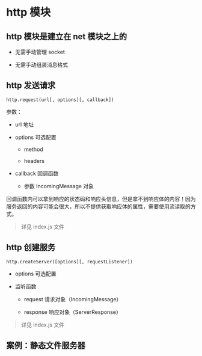 # http 模块

## http 模块是建立在 net 模块之上的

-   无需手动管理 socket

-   无需手动组装消息格式

## http 发送请求

`http.request(url[, options][, callback])`

参数：

- url 地址

- options 可选配置

    - method

    - headers

- callback 回调函数

    - 参数 IncomingMessage 对象


回调函数内可以拿到响应的状态码和响应头信息，但是拿不到响应体的内容！因为服务返回的内容可能会很大，所以不提供获取响应体的属性，需要使用流读取的方式。

> 详见 index.js 文件

## http 创建服务

`http.createServer([options][, requestListener])`

- options 可选配置

- 监听函数

    - request 请求对象（IncomingMessage）

    - response 响应对象（ServerResponse）

> 详见 index.js 文件

## 案例：静态文件服务器